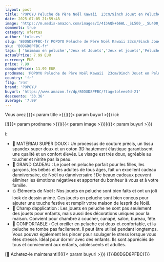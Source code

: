 ```yaml
---
layout: post
title: 'POPOYU Peluche de Père Noël Kawaii  23cm/9inch Jouet en Peluche Mignonne Peluche de Noël  Plush Squishy Poupée Décor en Peluche du Père Noël pour Cadeaux de Noël Anniversaire Enfants'
date: 2025-07-05 21:59:48
image: 'https://m.media-amazon.com/images/I/41bAQk+66WL._SL500_._SL400_.jpg'
comments: true
category: ofertas
author: 'tole.es'
slug: 'B0DGD8PFBC-fr POPOYU Peluche de Père Noël Kawaii 23cm/9inch Jouet en...'
sku: 'B0DGD8PFBC-fr'
tags: [ 'Animaux en peluche','Jeux et Jouets','Jeux et jouets','Peluches','popoyu','🇫🇷', ]
actualPrice: 7.99 EUR
currency: EUR
price: 7.99
comparePrice: 11.99 EUR
prodname: 'POPOYU Peluche de Père Noël Kawaii  23cm/9inch Jouet en Peluche Mignonne Peluche de Noël  Plush Squishy Poupée Décor en Peluche du Père Noël pour Cadeaux de Noël Anniversaire Enfants'
country: 'fr'
flag: '🇫🇷'
brand: 'POPOYU'
buyurl: 'https://www.amazon.fr/dp/B0DGD8PFBC/?tag=tolees0d-21'
descuento: '33.36'
average: '7.99'
---
```


Vous avez [{{< param title >}}]({{< param buyurl >}}) ici:

[![{{< param prodname >}}]({{< param image >}})]({{< param buyurl >}})

ℹ️:

- 🎅 MATÉRIAU SUPER DOUX : Un processus de couture précis, un tissu spandex super doux et un coton 3D hautement élastique garantissent une qualité et un confort élevés. Le visage est très doux, agréable au toucher et nirrite pas la peau.
- 🎁 GRAND CADEAU : Le jouet en peluche parfait pour les filles, les garçons, les bébés et les adultes de tous âges, fait un excellent cadeau danniversaire, de Noël ou danniversaire ! De beaux cadeaux peuvent éliminer les émotions négatives et apporter du bonheur à vous et à votre famille.
- ⛄️ Éléments de Noël : Nos jouets en peluche sont bien faits et ont un joli look de dessin animé. Ces jouets en peluche sont bien conçus pour ajouter une touche festive et remplir votre maison de lesprit de Noël.
- 🦌 Champ dapplication : Les jouets en peluche ne sont pas seulement des jouets pour enfants, mais aussi des décorations uniques pour la maison. Convient pour chambre à coucher, canapé, salon, bureau, fête.
- 🎄 CONFORTABLE : Cet oreiller en peluche est doux et confortable, et la peluche ne tombe pas facilement. Il peut être utilisé pendant longtemps. Vous pouvez également les pincer pour soulager le stress lorsque vous êtes stressé. Idéal pour dormir avec des enfants. Ils sont appréciés de tous et conviennent aux enfants, adolescents et adultes.

[🛒 Achetez-le maintenant!!]({{< param buyurl >}})
{{<world>}}B0DGD8PFBC{{</world>}}
